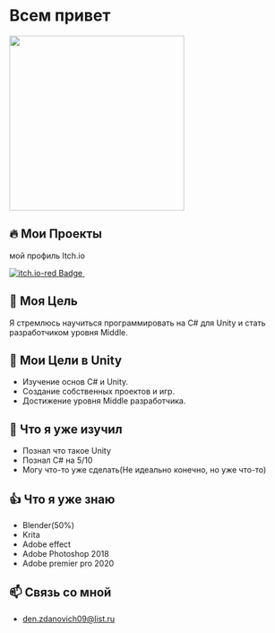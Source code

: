 # Всем привет
<div align="left">
  <a>
    <img src="https://media.tenor.com/lgBIFiVQFWIAAAAi/wave-hi.gif" width="312"/>
  </a>
</div>

## 🔥 Мои Проекты
мой профиль Itch.io
<div id="badges">
  <a href="https://konterj.itch.io/">
    <img src="https://img.shields.io/badge/itch.io-red?style=for-the-badge&logo=itchdotio&logoColor=black&logoSize=auto&link=https%3A%2F%2Fkonterj.itch.io%2F" alt="itch.io-red Badge"/>
  </a>
  <img src="https://komarev.com/ghpvc/?username=Konterj&style=flat-square&color=blue" alt=""/>
</div>

## 🎯 Моя Цель
Я стремлюсь научиться программировать на C# для Unity и стать разработчиком уровня Middle. 

## 🚀 Мои Цели в Unity
- Изучение основ C# и Unity.
- Создание собственных проектов и игр.
- Достижение уровня Middle разработчика.
  
## 🧐 Что я уже изучил
- Познал что такое Unity
- Познал C# на 5/10
- Могу что-то уже сделать(Не идеально конечно, но уже что-то)
## 👍 Что я уже знаю
- Blender(50%)
- Krita
- Adobe effect
- Adobe Photoshop 2018
- Adobe premier pro 2020

## 📫 Связь со мной
- den.zdanovich09@list.ru
